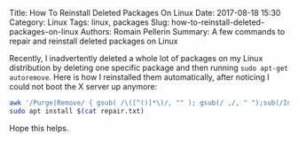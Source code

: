 Title: How To Reinstall Deleted Packages On Linux
Date: 2017-08-18 15:30
Category: Linux
Tags: linux, packages
Slug: how-to-reinstall-deleted-packages-on-linux
Authors: Romain Pellerin
Summary: A few commands to repair and reinstall deleted packages on Linux

Recently, I inadvertently deleted a whole lot of packages on my Linux distribution by deleting one specific package and then running `sudo apt-get autoremove`. Here is how I reinstalled them automatically, after noticing I could not boot the X server up anymore:

```bash
awk '/Purge|Remove/ { gsub( /\([^()]*\)/, "" ); gsub(/ ,/, " ");sub(/Install:/,""); print}' /var/log/apt/history.log > repair.txt
sudo apt install $(cat repair.txt)
```

Hope this helps.
